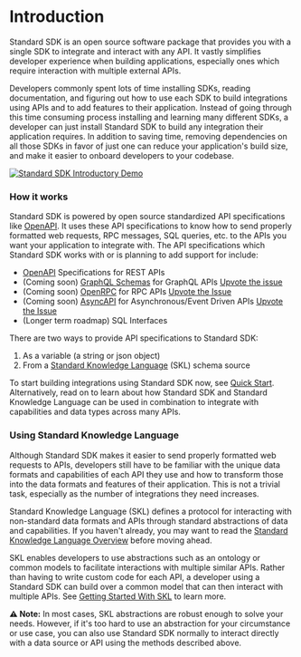 # Introduction

Standard SDK is an open source software package that provides you with a single SDK to integrate and interact with any API. It vastly simplifies developer experience when building applications, especially ones which require interaction with multiple external APIs.

Developers commonly spent lots of time installing SDKs, reading documentation, and figuring out how to use each SDK to build integrations using APIs and to add features to their application. Instead of going through this time consuming process installing and learning many different SDKs, a developer can just install Standard SDK to build any integration their application requires. In addition to saving time, removing dependencies on all those SDKs in favor of just one can reduce your application's build size, and make it easier to onboard developers to your codebase.

[![Standard SDK Introductory Demo](https://img.youtube.com/vi/hXgUag6VX30/0.jpg)](https://www.youtube.com/watch?v=hXgUag6VX30)

### How it works

Standard SDK is powered by open source standardized API specifications like [OpenAPI](https://www.openapis.org/). It uses these API specifications to know how to send properly formatted web requests, RPC messages, SQL queries, etc. to the APIs you want your application to integrate with. The API specifications which Standard SDK works with or is planning to add support for include:

* [OpenAPI](https://www.openapis.org/) Specifications for REST APIs
* (Coming soon) [GraphQL Schemas](https://graphql.org/learn/schema/) for GraphQL APIs [Upvote the issue](https://github.com/comake/standard-sdk-js/issues/5)
* (Coming soon) [OpenRPC](https://open-rpc.org/) for RPC APIs [Upvote the Issue](https://github.com/comake/standard-sdk-js/issues/6)
* (Coming soon) [AsyncAPI](https://www.asyncapi.com/) for Asynchronous/Event Driven APIs [Upvote the Issue](https://github.com/comake/standard-sdk-js/issues/7)
* (Longer term roadmap) SQL Interfaces

There are two ways to provide API specifications to Standard SDK:

1. As a variable (a string or json object)
2. From a [Standard Knowledge Language](https://docs.standardknowledge.com/) (SKL) schema source

To start building integrations using Standard SDK now, see [Quick Start](get-started/quick-start.md). Alternatively, read on to learn about how Standard SDK and Standard Knowledge Language can be used in combination to integrate with capabilities and data types across many APIs.

### Using Standard Knowledge Language

Although Standard SDK makes it easier to send properly formatted web requests to APIs, developers still have to be familiar with the unique data formats and capabilities of each API they use and how to transform those into the data formats and features of their application. This is not a trivial task, especially as the number of integrations they need increases.

Standard Knowledge Language (SKL) defines a protocol for interacting with non-standard data formats and APIs through standard abstractions of data and capabilities. If you haven't already, you may want to read the [Standard Knowledge Language Overview](https://docs.standardknowledge.com/) before moving ahead.

SKL enables developers to use abstractions such as an ontology or common models to facilitate interactions with multiple similar APIs. Rather than having to write custom code for each API, a developer using a Standard SDK can build over a common model that can then interact with multiple APIs. See [Getting Started With SKL](get-started/getting-started-with-skl.md) to learn more.

**⚠️ Note:** In most cases, SKL abstractions are robust enough to solve your needs. However, if it's too hard to use an abstraction for your circumstance or use case, you can also use Standard SDK normally to interact directly with a data source or API using the methods described above.
